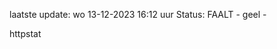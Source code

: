 laatste update: 
wo 13-12-2023 16:12   uur 
Status: FAALT - geel - 
<div class="service Y">httpstat</div>